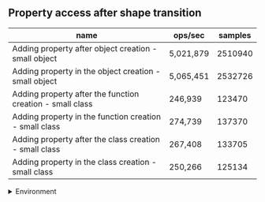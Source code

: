 ## Property access after shape transition

|name|ops/sec|samples|
|-|-|-|
|Adding property after object creation - small object|5,021,879|2510940|
|Adding property in the object creation - small object|5,065,451|2532726|
|Adding property after the function creation - small class|246,939|123470|
|Adding property in the function creation - small class|274,739|137370|
|Adding property after the class creation - small class|267,408|133705|
|Adding property in the class creation - small class|250,266|125134|


<details>
<summary>Environment</summary>

* __Machine:__ linux x64 | 4 vCPUs | 7.6GB Mem
* __Run:__ Wed Sep 25 2024 21:54:13 GMT+0000 (Coordinated Universal Time)
</details>

<!--
{"environment":{"platform":"linux","arch":"x64","cpus":4,"totalMemory":7.597896575927734},"benchmarks":[{"name":"Adding property after object creation - small object","opsSec":5021879.387321061,"samples":2510940},{"name":"Adding property in the object creation - small object","opsSec":5065451.604898511,"samples":2532726},{"name":"Adding property after the function creation - small class","opsSec":246939.2631333846,"samples":123470},{"name":"Adding property in the function creation - small class","opsSec":274739.13512090786,"samples":137370},{"name":"Adding property after the class creation - small class","opsSec":267408.47149335995,"samples":133705},{"name":"Adding property in the class creation - small class","opsSec":250266.3712664698,"samples":125134}]}-->
